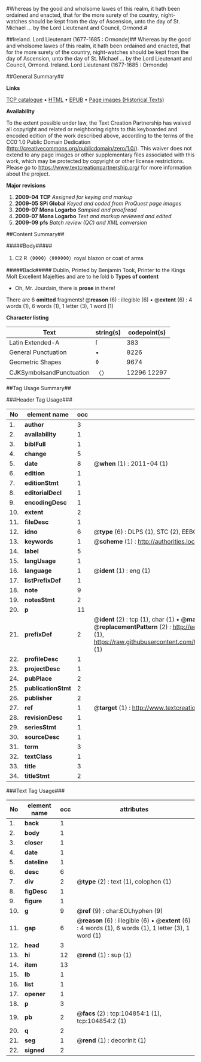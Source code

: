 #Whereas by the good and wholsome lawes of this realm, it hath been ordained and enacted, that for the more surety of the country, night-watches should be kept from the day of Ascension, unto the day of St. Michael ... by the Lord Lieutenant and Council, Ormond.#

##Ireland. Lord Lieutenant (1677-1685 : Ormonde)##
Whereas by the good and wholsome lawes of this realm, it hath been ordained and enacted, that for the more surety of the country, night-watches should be kept from the day of Ascension, unto the day of St. Michael ... by the Lord Lieutenant and Council, Ormond.
Ireland. Lord Lieutenant (1677-1685 : Ormonde)

##General Summary##

**Links**

[TCP catalogue](http://www.ota.ox.ac.uk/tcp/)  • 
[HTML](http://tei.it.ox.ac.uk/tcp/Texts-HTML/free/A46/A46127.html)  • 
[EPUB](http://tei.it.ox.ac.uk/tcp/Texts-EPUB/free/A46/A46127.epub) • 
[Page images (Historical Texts)](https://historicaltexts.jisc.ac.uk/eebo-16146175e)

**Availability**

To the extent possible under law, the Text Creation Partnership has waived all copyright and related or neighboring rights to this keyboarded and encoded edition of the work described above, according to the terms of the CC0 1.0 Public Domain Dedication (http://creativecommons.org/publicdomain/zero/1.0/). This waiver does not extend to any page images or other supplementary files associated with this work, which may be protected by copyright or other license restrictions. Please go to https://www.textcreationpartnership.org/ for more information about the project.

**Major revisions**

1. __2009-04__ __TCP__ *Assigned for keying and markup*
1. __2009-05__ __SPi Global__ *Keyed and coded from ProQuest page images*
1. __2009-07__ __Mona Logarbo__ *Sampled and proofread*
1. __2009-07__ __Mona Logarbo__ *Text and markup reviewed and edited*
1. __2009-09__ __pfs__ *Batch review (QC) and XML conversion*

##Content Summary##

#####Body#####

1. C2 R〈◊◊◊◊〉〈◊◊◊◊◊◊〉royal blazon or coat of arms

#####Back#####
Dublin, Printed by Benjamin Took, Printer to the Kings Moſt Excellent Majeſties and are to he ſold b
**Types of content**

  * Oh, Mr. Jourdain, there is **prose** in there!

There are 6 **omitted** fragments! 
 @__reason__ (6) : illegible (6)  •  @__extent__ (6) : 4 words (1), 6 words (1), 1 letter (3), 1 word (1)

**Character listing**


|Text|string(s)|codepoint(s)|
|---|---|---|
|Latin Extended-A|ſ|383|
|General Punctuation|•|8226|
|Geometric Shapes|◊|9674|
|CJKSymbolsandPunctuation|〈〉|12296 12297|

##Tag Usage Summary##

###Header Tag Usage###

|No|element name|occ|attributes|
|---|---|---|---|
|1.|__author__|3||
|2.|__availability__|1||
|3.|__biblFull__|1||
|4.|__change__|5||
|5.|__date__|8| @__when__ (1) : 2011-04 (1)|
|6.|__edition__|1||
|7.|__editionStmt__|1||
|8.|__editorialDecl__|1||
|9.|__encodingDesc__|1||
|10.|__extent__|2||
|11.|__fileDesc__|1||
|12.|__idno__|6| @__type__ (6) : DLPS (1), STC (2), EEBO-CITATION (1), OCLC (1), VID (1)|
|13.|__keywords__|1| @__scheme__ (1) : http://authorities.loc.gov/ (1)|
|14.|__label__|5||
|15.|__langUsage__|1||
|16.|__language__|1| @__ident__ (1) : eng (1)|
|17.|__listPrefixDef__|1||
|18.|__note__|9||
|19.|__notesStmt__|2||
|20.|__p__|11||
|21.|__prefixDef__|2| @__ident__ (2) : tcp (1), char (1)  •  @__matchPattern__ (2) : ([0-9\-]+):([0-9IVX]+) (1), (.+) (1)  •  @__replacementPattern__ (2) : http://eebo.chadwyck.com/downloadtiff?vid=$1&page=$2 (1), https://raw.githubusercontent.com/textcreationpartnership/Texts/master/tcpchars.xml#$1 (1)|
|22.|__profileDesc__|1||
|23.|__projectDesc__|1||
|24.|__pubPlace__|2||
|25.|__publicationStmt__|2||
|26.|__publisher__|2||
|27.|__ref__|1| @__target__ (1) : http://www.textcreationpartnership.org/docs/. (1)|
|28.|__revisionDesc__|1||
|29.|__seriesStmt__|1||
|30.|__sourceDesc__|1||
|31.|__term__|3||
|32.|__textClass__|1||
|33.|__title__|3||
|34.|__titleStmt__|2||


###Text Tag Usage###

|No|element name|occ|attributes|
|---|---|---|---|
|1.|__back__|1||
|2.|__body__|1||
|3.|__closer__|1||
|4.|__date__|1||
|5.|__dateline__|1||
|6.|__desc__|6||
|7.|__div__|2| @__type__ (2) : text (1), colophon (1)|
|8.|__figDesc__|1||
|9.|__figure__|1||
|10.|__g__|9| @__ref__ (9) : char:EOLhyphen (9)|
|11.|__gap__|6| @__reason__ (6) : illegible (6)  •  @__extent__ (6) : 4 words (1), 6 words (1), 1 letter (3), 1 word (1)|
|12.|__head__|3||
|13.|__hi__|12| @__rend__ (1) : sup (1)|
|14.|__item__|13||
|15.|__lb__|1||
|16.|__list__|1||
|17.|__opener__|1||
|18.|__p__|3||
|19.|__pb__|2| @__facs__ (2) : tcp:104854:1 (1), tcp:104854:2 (1)|
|20.|__q__|2||
|21.|__seg__|1| @__rend__ (1) : decorInit (1)|
|22.|__signed__|2||
